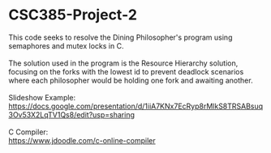 # CSC385-Project-2

This code seeks to resolve the Dining Philosopher's program using semaphores and mutex locks in C. <br/>
<br/>
The solution used in the program is the Resource Hierarchy solution, focusing on the forks with the lowest id to prevent deadlock scenarios where each philosopher would be holding one fork and awaiting another. <br/>
<br/>
Slideshow Example: <br/>
https://docs.google.com/presentation/d/1iiA7KNx7EcRyp8rMlkS8TRSABsuq3Ov53X2LqTV1Qs8/edit?usp=sharing<br/> <br/>
C Compiler:<br/>
https://www.jdoodle.com/c-online-compiler

